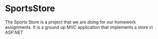 # SportsStore
The Sports Store is a project that we are doing for our homework assignments. It is a ground up MVC application that implements a store in ASP.NET
